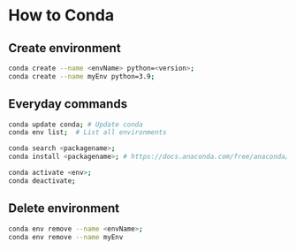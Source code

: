 # How to Conda

## Create environment

```bash
conda create --name <envName> python=<version>;
conda create --name myEnv python=3.9;
```

## Everyday commands

```bash
conda update conda; # Update conda
conda env list;  # List all environments

conda search <packagename>;
conda install <packagename>; # https://docs.anaconda.com/free/anaconda/reference/packages/pkg-docs/

conda activate <env>;
conda deactivate;

```

## Delete environment

```bash
conda env remove --name <envName>;
conda env remove --name myEnv
```
